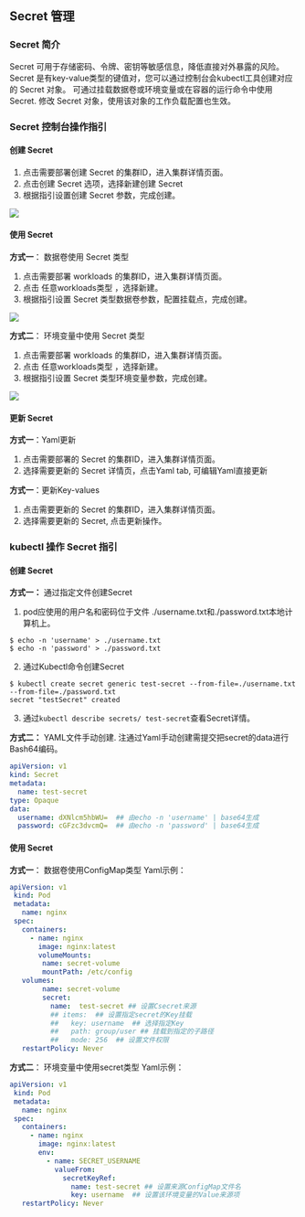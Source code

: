 ## Secret 管理
### Secret 简介
Secret 可用于存储密码、令牌、密钥等敏感信息，降低直接对外暴露的风险。 Secret 是有key-value类型的键值对，您可以通过控制台会kubectl工具创建对应的 Secret 对象。 可通过挂载数据卷或环境变量或在容器的运行命令中使用 Secret. 修改 Secret 对象，使用该对象的工作负载配置也生效。

### Secret 控制台操作指引
#### 创建 Secret
1. 点击需要部署创建 Secret 的集群ID，进入集群详情页面。
2. 点击创建 Secret 选项，选择新建创建 Secret
3. 根据指引设置创建 Secret 参数，完成创建。

![][createSecret]

#### 使用 Secret
**方式一**： 数据卷使用 Secret 类型
1. 点击需要部署 workloads 的集群ID，进入集群详情页面。
2. 点击 任意workloads类型 ，选择新建。
3. 根据指引设置 Secret 类型数据卷参数，配置挂载点，完成创建。

![][MountSecret]

**方式二**： 环境变量中使用 Secret 类型
1. 点击需要部署 workloads 的集群ID，进入集群详情页面。
2. 点击 任意workloads类型 ，选择新建。
3. 根据指引设置 Secret 类型环境变量参数，完成创建。

![][EnvUseSecret]

#### 更新 Secret
**方式一**：Yaml更新
1. 点击需要部署的 Secret 的集群ID，进入集群详情页面。
2. 选择需要更新的 Secret 详情页，点击Yaml tab, 可编辑Yaml直接更新

**方式一**：更新Key-values
1. 点击需要更新的 Secret 的集群ID，进入集群详情页面。
2. 选择需要更新的 Secret, 点击更新操作。

### kubectl 操作 Secret 指引
#### 创建 Secret
**方式一：** 通过指定文件创建Secret
1. pod应使用的用户名和密码位于文件 ./username.txt和./password.txt本地计算机上。
```shell
$ echo -n 'username' > ./username.txt
$ echo -n 'password' > ./password.txt
```
2. 通过Kubectl命令创建Secret
```shell
$ kubectl create secret generic test-secret --from-file=./username.txt --from-file=./password.txt
secret "testSecret" created
```
3. 通过`kubectl describe secrets/ test-secret`查看Secret详情。

**方式二：** YAML文件手动创建. 注通过Yaml手动创建需提交把secret的data进行Bash64编码。
```Yaml
apiVersion: v1
kind: Secret
metadata:
  name: test-secret
type: Opaque
data:
  username: dXNlcm5hbWU=  ## 由echo -n 'username' | base64生成
  password: cGFzc3dvcmQ=  ## 由echo -n 'password' | base64生成
```

#### 使用 Secret
**方式一**： 数据卷使用ConfigMap类型
Yaml示例：
```Yaml
apiVersion: v1
 kind: Pod
 metadata:
   name: nginx
 spec:
   containers:
     - name: nginx
       image: nginx:latest
       volumeMounts:
        name: secret-volume
        mountPath: /etc/config
   volumes:
        name: secret-volume
        secret:
          name:  test-secret ## 设置Csecret来源
          ## items:  ## 设置指定secret的Key挂载
          ##   key: username  ## 选择指定Key
          ##   path: group/user ## 挂载到指定的子路径
          ##   mode: 256  ## 设置文件权限
   restartPolicy: Never
```
**方式二**： 环境变量中使用secret类型
Yaml示例：
```Yaml
apiVersion: v1
 kind: Pod
 metadata:
   name: nginx
 spec:
   containers:
     - name: nginx
       image: nginx:latest
       env:
         - name: SECRET_USERNAME
           valueFrom:
             secretKeyRef:
               name: test-secret ## 设置来源ConfigMap文件名
               key: username  ## 设置该环境变量的Value来源项
   restartPolicy: Never
```

[createSecret]:https://main.qcloudimg.com/raw/59ff7b249f2baa37f118d969d1f11411.png
[MountSecret]:https://main.qcloudimg.com/raw/ead5a7a8afbc05719f9809253ee826b8.png
[EnvUseSecret]:https://main.qcloudimg.com/raw/4c9541782d6ac54a711f128d0ea7f859.png

